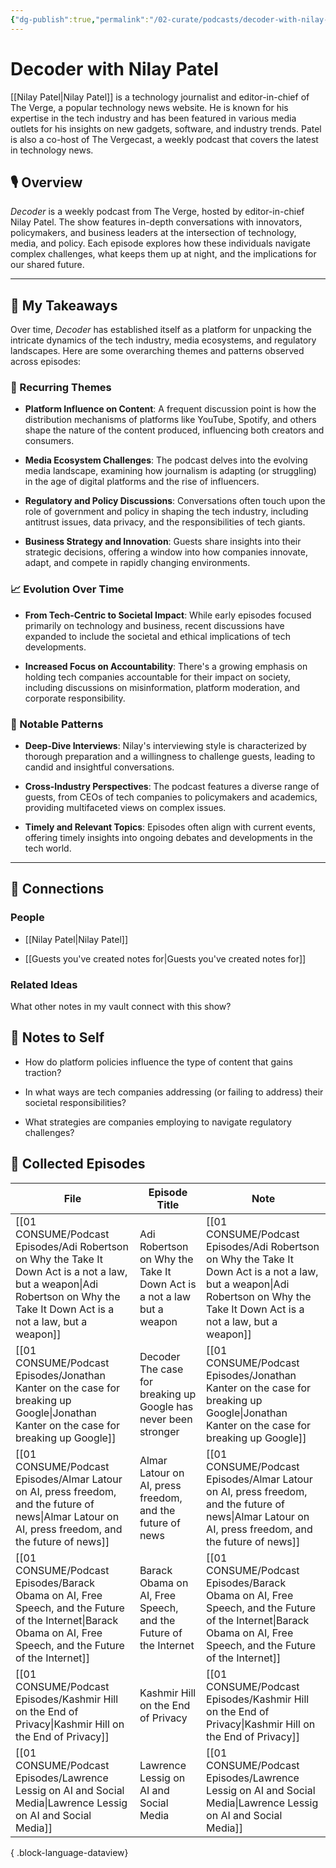 ```yaml
---
{"dg-publish":true,"permalink":"/02-curate/podcasts/decoder-with-nilay-patel/","title":"Decoder with Nilay Patel","tags":["podcasts"]}
---
```


# Decoder with Nilay Patel

[[Nilay Patel\|Nilay Patel]] is a technology journalist and editor-in-chief of The Verge, a popular technology news website. He is known for his expertise in the tech industry and has been featured in various media outlets for his insights on new gadgets, software, and industry trends. Patel is also a co-host of The Vergecast, a weekly podcast that covers the latest in technology news.

## 🎙️ Overview

_Decoder_ is a weekly podcast from The Verge, hosted by editor-in-chief Nilay Patel. The show features in-depth conversations with innovators, policymakers, and business leaders at the intersection of technology, media, and policy. Each episode explores how these individuals navigate complex challenges, what keeps them up at night, and the implications for our shared future.

---

## 🧠 My Takeaways

Over time, _Decoder_ has established itself as a platform for unpacking the intricate dynamics of the tech industry, media ecosystems, and regulatory landscapes. Here are some overarching themes and patterns observed across episodes:

### 🔁 Recurring Themes

- **Platform Influence on Content**: A frequent discussion point is how the distribution mechanisms of platforms like YouTube, Spotify, and others shape the nature of the content produced, influencing both creators and consumers.
    
- **Media Ecosystem Challenges**: The podcast delves into the evolving media landscape, examining how journalism is adapting (or struggling) in the age of digital platforms and the rise of influencers. 
    
- **Regulatory and Policy Discussions**: Conversations often touch upon the role of government and policy in shaping the tech industry, including antitrust issues, data privacy, and the responsibilities of tech giants.
    
- **Business Strategy and Innovation**: Guests share insights into their strategic decisions, offering a window into how companies innovate, adapt, and compete in rapidly changing environments.
    

### 📈 Evolution Over Time

- **From Tech-Centric to Societal Impact**: While early episodes focused primarily on technology and business, recent discussions have expanded to include the societal and ethical implications of tech developments.
    
- **Increased Focus on Accountability**: There's a growing emphasis on holding tech companies accountable for their impact on society, including discussions on misinformation, platform moderation, and corporate responsibility.
    

### 🧩 Notable Patterns

- **Deep-Dive Interviews**: Nilay's interviewing style is characterized by thorough preparation and a willingness to challenge guests, leading to candid and insightful conversations.
    
- **Cross-Industry Perspectives**: The podcast features a diverse range of guests, from CEOs of tech companies to policymakers and academics, providing multifaceted views on complex issues.
    
- **Timely and Relevant Topics**: Episodes often align with current events, offering timely insights into ongoing debates and developments in the tech world.
    

---

## 🔗 Connections

### People

- [[Nilay Patel\|Nilay Patel]]
    
- [[Guests you've created notes for\|Guests you've created notes for]]
    

### Related Ideas

What other notes in my vault connect with this show? 

## 🧩 Notes to Self

- How do platform policies influence the type of content that gains traction?
    
- In what ways are tech companies addressing (or failing to address) their societal responsibilities?
    
- What strategies are companies employing to navigate regulatory challenges?
    


## 📄 Collected Episodes

| File                                                                                                                                                                              | Episode Title                                                         | Note                                                                                                                                                                              |
| --------------------------------------------------------------------------------------------------------------------------------------------------------------------------------- | --------------------------------------------------------------------- | --------------------------------------------------------------------------------------------------------------------------------------------------------------------------------- |
| [[01 CONSUME/Podcast Episodes/Adi Robertson on Why the Take It Down Act is a not a law, but a weapon\|Adi Robertson on Why the Take It Down Act is a not a law, but a weapon]] | Adi Robertson on Why the Take It Down Act is a not a law but a weapon | [[01 CONSUME/Podcast Episodes/Adi Robertson on Why the Take It Down Act is a not a law, but a weapon\|Adi Robertson on Why the Take It Down Act is a not a law, but a weapon]] |
| [[01 CONSUME/Podcast Episodes/Jonathan Kanter on the case for breaking up Google\|Jonathan Kanter on the case for breaking up Google]]                                         | Decoder The case for breaking up Google has never been stronger       | [[01 CONSUME/Podcast Episodes/Jonathan Kanter on the case for breaking up Google\|Jonathan Kanter on the case for breaking up Google]]                                         |
| [[01 CONSUME/Podcast Episodes/Almar Latour on AI, press freedom, and the future of news\|Almar Latour on AI, press freedom, and the future of news]]                           | Almar Latour on AI, press freedom, and the future of news             | [[01 CONSUME/Podcast Episodes/Almar Latour on AI, press freedom, and the future of news\|Almar Latour on AI, press freedom, and the future of news]]                           |
| [[01 CONSUME/Podcast Episodes/Barack Obama on AI, Free Speech, and the Future of the Internet\|Barack Obama on AI, Free Speech, and the Future of the Internet]]               | Barack Obama on AI, Free Speech, and the Future of the Internet       | [[01 CONSUME/Podcast Episodes/Barack Obama on AI, Free Speech, and the Future of the Internet\|Barack Obama on AI, Free Speech, and the Future of the Internet]]               |
| [[01 CONSUME/Podcast Episodes/Kashmir Hill on the End of Privacy\|Kashmir Hill on the End of Privacy]]                                                                         | Kashmir Hill on the End of Privacy                                    | [[01 CONSUME/Podcast Episodes/Kashmir Hill on the End of Privacy\|Kashmir Hill on the End of Privacy]]                                                                         |
| [[01 CONSUME/Podcast Episodes/Lawrence Lessig on AI and Social Media\|Lawrence Lessig on AI and Social Media]]                                                                 | Lawrence Lessig on AI and Social Media                                | [[01 CONSUME/Podcast Episodes/Lawrence Lessig on AI and Social Media\|Lawrence Lessig on AI and Social Media]]                                                                 |

{ .block-language-dataview}



